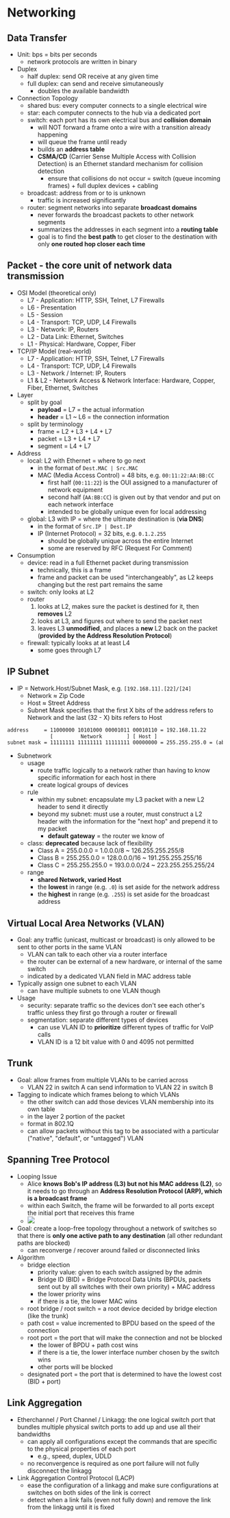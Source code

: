 # Networking
## Data Transfer
* Unit: bps = bits per seconds
  * network protocols are written in binary
* Duplex
  * half duplex: send OR receive at any given time
  * full duplex: can send and receive simutaneously
    * doubles the available bandwidth
* Connection Topology
  * shared bus: every computer connects to a single electrical wire
  * star: each computer connects to the hub via a dedicated port
  * switch: each port has its own electrical bus and **collision domain**
    * will NOT forward a frame onto a wire with a transition already happening
    * will queue the frame until ready
    * builds an **address table**
    * **CSMA/CD** (Carrier Sense Multiple Access with Collision Detection) is an Ethernet standard mechanism for collision detection
      * ensure that collisions do not occur = switch (queue incoming frames) + full duplex devices + cabling
  * broadcast: address from or to is unknown
    * traffic is increased significantly
  * router: segment networks into separate **broadcast domains**
    * never forwards the broadcast packets to other network segments
    * summarizes the addresses in each segment into a **routing table**
    * goal is to find the **best path** to get closer to the destination with only **one routed hop closer each time**

## Packet - the core unit of network data transmission
* OSI Model (theoretical only)
  * L7 - Application: HTTP, SSH, Telnet, L7 Firewalls
  * L6 - Presentation
  * L5 - Session
  * L4 - Transport: TCP, UDP, L4 Firewalls
  * L3 - Network: IP, Routers
  * L2 - Data Link: Ethernet, Switches
  * L1 - Physical: Hardware, Copper, Fiber
* TCP/IP Model (real-world)
  * L7 - Application: HTTP, SSH, Telnet, L7 Firewalls
  * L4 - Transport: TCP, UDP, L4 Firewalls
  * L3 - Network / Internet: IP, Routers
  * L1 & L2 - Network Access & Network Interface: Hardware, Copper, Fiber, Ethernet, Switches
* Layer
  * split by goal
    * **payload** = L7 = the actual information
    * **header** = L1 ~ L6 = the connection information
  * split by terminology
    * frame = L2 + L3 + L4 + L7
    * packet = L3 + L4 + L7
    * segment = L4 + L7
* Address
  * local: L2 with Ethernet = where to go next
    * in the format of `Dest.MAC | Src.MAC`
    * MAC (Media Access Control) = 48 bits, e.g. `00:11:22:AA:BB:CC`
      * first half (`00:11:22`) is the OUI assigned to a manufacturer of network equipment
      * second half (`AA:BB:CC`) is given out by that vendor and put on each network interface
      * intended to be globally unique even for local addressing
  * global: L3 with IP = where the ultimate destination is (**via DNS**)
    * in the format of `Src.IP | Dest.IP`
    * IP (Internet Protocol) = 32 bits, e.g. `0.1.2.255`
      * should be globally unique across the entire Internet
      * some are reserved by RFC (Request For Comment)
* Consumption
  * device: read in a full Ethernet packet during transmission
    * technically, this is a frame
    * frame and packet can be used "interchangeably", as L2 keeps changing but the rest part remains the same
  * switch: only looks at L2
  * router
     1. looks at L2, makes sure the packet is destined for it, then **removes** L2
     2. looks at L3, and figures out where to send the packet next
     3. leaves L3 **unmodified**, and places a **new** L2 back on the packet (**provided by the Address Resolution Protocol**)
  * firewall: typically looks at at least L4
    * some goes through L7

## IP Subnet
* IP = Network.Host/Subnet Mask, e.g. `[192.168.11].[22]/[24]`
  * Network ≈ Zip Code
  * Host ≈ Street Address
  * Subnet Mask specifies that the first X bits of the address refers to Network and the last (32 - X) bits refers to Host
```txt
address     = 11000000 10101000 00001011 00010110 = 192.168.11.22
              [         Network        ] [ Host ]
subnet mask = 11111111 11111111 11111111 00000000 = 255.255.255.0 = (abbreviatedly) /24
```
* Subnetwork
  * usage
    * route traffic logically to a network rather than having to know specific information for each host in there
    * create logical groups of devices
  * rule
    * within my subnet: encapsulate my L3 packet with a new L2 header to send it directly
    * beyond my subnet: must use a router, must construct a L2 header with the information for the "next hop" and prepend it to my packet
      * **default gateway** = the router we know of
  * class: **deprecated** because lack of flexibility
    * Class A = 255.0.0.0 = 1.0.0.0/8 ~ 126.255.255.255/8
    * Class B = 255.255.0.0 = 128.0.0.0/16 ~ 191.255.255.255/16
    * Class C = 255.255.255.0 = 193.0.0.0/24 ~ 223.255.255.255/24
  * range
    * **shared Network, varied Host**
    * the **lowest** in range (e.g. `.0`) is set aside for the network address
    * the **highest** in range (e.g. `.255`) is set aside for the broadcast address

## Virtual Local Area Networks (VLAN)
* Goal: any traffic (unicast, multicast or broadcast) is only allowed to be sent to other ports in the same VLAN
  * VLAN can talk to each other via a router interface
  * the router can be external of a new hardware, or internal of the same switch
  * indicated by a dedicated VLAN field in MAC address table
* Typically assign one subnet to each VLAN
  * can have multiple subnets to one VLAN though
* Usage
  * security: separate traffic so the devices don't see each other's traffic unless they first go through a router or firewall
  * segmentation: separate different types of devices
    * can use VLAN ID to **prioritize** different types of traffic for VoIP calls
    * VLAN ID is a 12 bit value with 0 and 4095 not permitted

## Trunk
* Goal: allow frames from multiple VLANs to be carried across
  * VLAN 22 in switch A can send information to VLAN 22 in switch B
* Tagging to indicate which frames belong to which VLANs
  * the other switch can add those devices VLAN membership into its own table
  * in the layer 2 portion of the packet
  * format in 802.1Q
  * can allow packets without this tag to be associated with a particular ("native", "default", or "untagged") VLAN

## Spanning Tree Protocol
* Looping Issue
  * Alice **knows Bob's IP address (L3) but not his MAC address (L2)**, so it needs to go through an **Address Resolution Protocol (ARP), which is a broadcast frame**
  * within each Switch, the frame will be forwarded to all ports except the initial port that receives this frame
  * <img src="https://github.com/Gnaku-18519/CodeBlood/assets/84046974/6650542a-70fb-48b3-b050-fb524205cdff" />
* Goal: create a loop-free topology throughout a network of switches so that there is **only one active path to any destination** (all other redundant paths are blocked)
  * can reconverge / recover around failed or disconnected links
* Algorithm
  * bridge election
    * priority value: given to each switch assigned by the admin
    * Bridge ID (BID) = Bridge Protocol Data Units (BPDUs, packets sent out by all switches with their own priority) + MAC address
    * the lower priority wins
    * if there is a tie, the lower MAC wins
  * root bridge / root switch = a root device decided by bridge election (like the trunk)
  * path cost = value incremented to BPDU based on the speed of the connection
  * root port = the port that will make the connection and not be blocked
    * the lower of BPDU + path cost wins
    * if there is a tie, the lower interface number chosen by the switch wins
    * other ports will be blocked
  * designated port = the port that is determined to have the lowest cost (BID + port)

## Link Aggregation
* Etherchannel / Port Channel / Linkagg: the one logical switch port that bundles multiple physical switch ports to add up and use all their bandwidths
  * can apply all configurations except the commands that are specific to the physical properties of each port
    * e.g., speed, duplex, UDLD
  * no reconvergence is required as one port failure will not fully disconnect the linkagg
* Link Aggregation Control Protocol (LACP)
  * ease the configuration of a linkagg and make sure configurations at switches on both sides of the link is correct
  * detect when a link fails (even not fully down) and remove the link from the linkagg until it is fixed
